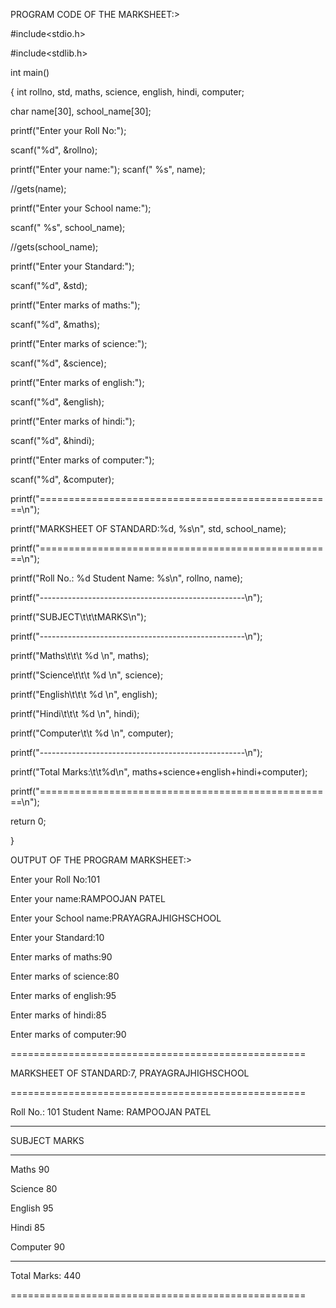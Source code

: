 PROGRAM CODE OF THE MARKSHEET:>


#include<stdio.h>

#include<stdlib.h>

int main()

{
  int rollno, std, maths, science, english, hindi, computer;
  
  char name[30], school_name[30];

  printf("Enter your Roll No:");
  
  scanf("%d", &rollno);

  printf("Enter your name:");
  scanf(" %s", name);
  
  //gets(name);

  printf("Enter your School name:");
  
  scanf(" %s", school_name);
  
  //gets(school_name);

  printf("Enter your Standard:");
  
  scanf("%d", &std);

  printf("Enter marks of maths:");
  
  scanf("%d", &maths);

  printf("Enter marks of science:");
  
  scanf("%d", &science);

  printf("Enter marks of english:");
  
  scanf("%d", &english);

  printf("Enter marks of hindi:");
  
  scanf("%d", &hindi);

  printf("Enter marks of computer:");
  
  scanf("%d", &computer);

  printf("===================================================\n");
  
  printf("MARKSHEET OF STANDARD:%d, %s\n", std, school_name);
  
  printf("===================================================\n");
  
  printf("Roll No.: %d Student Name: %s\n", rollno, name);
  
  printf("---------------------------------------------------\n");
  
  printf("SUBJECT\t\t\tMARKS\n");
  
  printf("---------------------------------------------------\n");
  
  printf("Maths\t\t\t %d \n", maths);
  
  printf("Science\t\t\t %d \n", science);
  
  printf("English\t\t\t %d \n", english);
  
  printf("Hindi\t\t\t %d \n", hindi);
  
  printf("Computer\t\t %d \n", computer);
  
  printf("---------------------------------------------------\n");
  
  printf("Total Marks:\t\t%d\n", maths+science+english+hindi+computer);
  
  printf("===================================================\n");
  
  

  return 0;
 
}


OUTPUT OF THE PROGRAM MARKSHEET:>


Enter your Roll No:101

Enter your name:RAMPOOJAN PATEL

Enter your School name:PRAYAGRAJHIGHSCHOOL

Enter your Standard:10

Enter marks of maths:90

Enter marks of science:80

Enter marks of english:95

Enter marks of hindi:85

Enter marks of computer:90

===================================================

MARKSHEET OF STANDARD:7, PRAYAGRAJHIGHSCHOOL

===================================================

Roll No.: 101   Student Name: RAMPOOJAN PATEL

---------------------------------------------------

SUBJECT                 MARKS

---------------------------------------------------

Maths                    90

Science                  80

English                  95

Hindi                    85

Computer                 90

---------------------------------------------------

Total Marks:            440

===================================================

